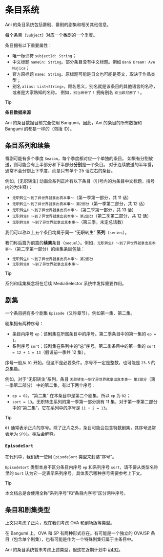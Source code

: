 # 条目系统

Ani 的条目系统包括番剧、番剧的剧集和相关其他信息。

每个条目（`Subject`）对应一个番剧的一个季度。

条目拥有以下重要属性：

- 唯一标识符 `subjectId: String`；
- 中文标题 `nameCn: String`。部分条目没有中文标题。例如 `BanG Dream! Ave Mujica`；
- 官方原标题 `name: String`。原标题可能是日文也可能是英文，取决于作品类型；
- 别名 `alias: List<String>`。顾名思义，别名就是该条目的其他语言的名称，或者是大家熟知的名称。
  例如，`别当哥哥了！` 拥有别名 `别当欧尼酱了！`。

> [!TIP]
> **条目数据来源**
>
> Ani 的条目数据目前完全使用 Bangumi，因此，Ani 的条目的所有数据和
> Bangumi 的都是一样的（包括 ID）。

## 条目系列和续集

番剧可能有多个季度 `Season`，每个季度都对应一个单独的条目。
如果有分割放送，则可能会有上半部分和下半部分**分别**是一个条目。
对于连续放送的半年番，通常不会分割上下季度，而是只有单个 25 话左右的条目。

例如，[无职转生] 动画全系列正片有以下条目（引号内的为条目中文标题，括号内的为注释）：

- `无职转生～到了异世界就拿出真本事～`（第一季第一部分，共 11 话）
- `无职转生～到了异世界就拿出真本事～ 第2部分`（第一季第二部分，共 12 话）
- `无职转生Ⅱ ～到了异世界就拿出真本事～`（第二季第一部分，共 13 话）
- `无职转生Ⅱ ～到了异世界就拿出真本事～ 第2部分`（第二季第二部分，共 12 话）
- `无职转生Ⅲ ～到了异世界就拿出真本事～`（第三季，未定总话数）

我们可以称以上五个条目均属于同一 “无职转生” **系列**（`series`）。

我们称后篇为前篇的**续集**条目（`sequel`）。例如，`无职转生Ⅱ ～到了异世界就拿出真本事～`（第二季第一部分）的续集条目包括：

- `无职转生Ⅱ ～到了异世界就拿出真本事～ 第2部分`
- `无职转生Ⅲ ～到了异世界就拿出真本事～`

> [!TIP]
>
> 系列和续集概念将在后续 MediaSelector 系统中发挥重要作用。

## 剧集

一个条目拥有多个剧集 `Episode`（又称章节）。例如第一集、第二集。

剧集拥有两种序号：

- 条目内序号 `ep`：该剧集在所属条目中的序号。第二季条目中的第一集的 `ep = 1`。
- 系列序号 `sort`：该剧集在系列中的“总”序号。第二季条目中的第一集的 `sort = 12 + 1 = 13`（假设前一季共
  12 集）。

序号一般从 `01` 开始，但这不是必要条件。序号不一定是整数，也可能是 `23.5` 的总集篇。

例如，对于“无职转生”系列，条目 `无职转生～到了异世界就拿出真本事～ 第2部分`（第一季第二部分）
中的第二集，有以下两个序号：

- `ep = 02`。“第二集” 在本条目中是第二个剧集，所以 `ep` 为 `02`；
- `sort = 13`。无职转生系列的第一季第一部分拥有 11 集，对于第一季第二部分中的“第二集”，它在系列中的序号是
  `11 + 2 = 13`。

> [!TIP]
> `01` 通常表示正片的序号。除了正片之外，条目可能会包含特数剧集，其序号通常表示为 `SP01`。稍后会解释。

### `EpisodeSort`

在代码中，我们统一使用 `EpisodeSort` 类型来封装“序号”。

`EpisodeSort` 类型本身不区分条目内序号 `ep` 和系列序号 `sort`，请不要从类型名称里的 `Sort`
认为它一定表示系列序号。具体表示哪种序号需要参考上下文。

> [!TIP]
> 本文档总是会使用全称“系列序号”和“条目内序号”区分两种序号。

## 条目和剧集类型

上文只考虑了正片，现在我们考虑 OVA 和剧场版等类型。

在 Bangumi 上，OVA 和 SP 有两种形式存在。有可能是一个独立的 OVA/SP 条目（包含单个剧集），也有可能是作为一个特殊剧集归属于主条目中。

Ani
的条目系统暂未考虑上述类型，但这在近期计划中 [#492](https://github.com/open-ani/animeko/issues/492)。
